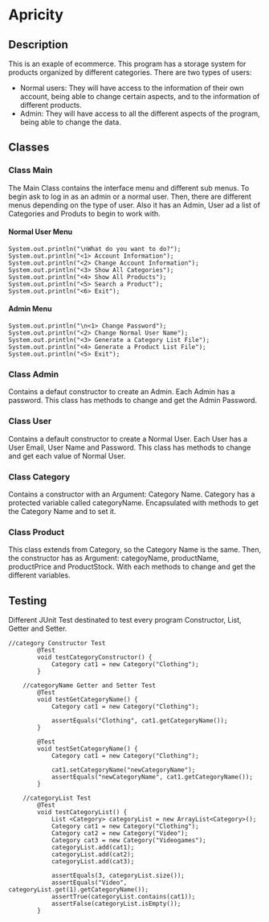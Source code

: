 # Apricity
## Description
This is an exaple of ecommerce. This program has a storage system for products organized by different categories.
There are two types of users:
- Normal users: They will have access to the information of their own account, being able to change certain aspects, and to the information of different products.
- Admin: They will have access to all the different aspects of the program, being able to change the data.
## Classes
### Class Main
The Main Class contains the interface menu and different sub menus.
To begin ask to log in as an admin or a normal user.
Then, there are different menus depending on the type of user.
Also it has an Admin, User ad a list of Categories and Produts to begin to work with.
#### Normal User Menu
```
System.out.println("\nWhat do you want to do?");
System.out.println("<1> Account Information");
System.out.println("<2> Change Account Information");
System.out.println("<3> Show All Categories");
System.out.println("<4> Show All Products");
System.out.println("<5> Search a Product");
System.out.println("<6> Exit");
```
#### Admin Menu
```
System.out.println("\n<1> Change Password");
System.out.println("<2> Change Normal User Name");
System.out.println("<3> Generate a Category List File");
System.out.println("<4> Generate a Product List File");
System.out.println("<5> Exit");
```
### Class Admin
Contains a defaut constructor to create an Admin. Each Admin has a password. This class has methods to change and get the Admin Password.
### Class User
Contains a default constructor to create a Normal User. Each User has a User Email, User Name and Password. This class has methods to change and get each value of Normal User.
### Class Category
Contains a constructor with an Argument: Category Name. Category has a protected variable called categoryName. Encapsulated with methods to get the Category Name and to set it.
### Class Product
This class extends from Category, so the Category Name is the same. Then, the constructor has as Argument: categoyName, productName, productPrice and ProductStock. With each methods to change and get the different variables.
## Testing
Different JUnit Test destinated to test every program Constructor, List, Getter and Setter.
```
//category Constructor Test
		@Test
		void testCategoryConstructor() {
			Category cat1 = new Category("Clothing");
		}
	
	//categoryName Getter and Setter Test
		@Test
		void testGetCategoryName() {
			Category cat1 = new Category("Clothing");
			
			assertEquals("Clothing", cat1.getCategoryName());
		}
		
		@Test
		void testSetCategoryName() {
			Category cat1 = new Category("Clothing");
			
			cat1.setCategoryName("newCategoryName");
			assertEquals("newCategoryName", cat1.getCategoryName());
		}
	
	//categoryList Test
		@Test
		void testCategoryList() {
			List <Category> categoryList = new ArrayList<Category>();
			Category cat1 = new Category("Clothing");
			Category cat2 = new Category("Video");
			Category cat3 = new Category("Videogames");
			categoryList.add(cat1);
			categoryList.add(cat2);
			categoryList.add(cat3);
			
			assertEquals(3, categoryList.size());
			assertEquals("Video", categoryList.get(1).getCategoryName());
			assertTrue(categoryList.contains(cat1));
			assertFalse(categoryList.isEmpty());
		}
